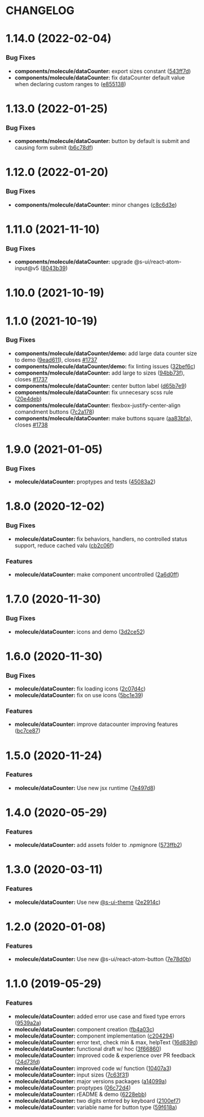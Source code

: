 # CHANGELOG

# 1.14.0 (2022-02-04)


### Bug Fixes

* **components/molecule/dataCounter:** export sizes constant ([543ff7d](https://github.com/SUI-Components/sui-components/commit/543ff7d95cc1ad6c14b784dcc9fc53899b1b41a7))
* **components/molecule/dataCounter:** fix dataCounter default value when declaring custom ranges to ([e855138](https://github.com/SUI-Components/sui-components/commit/e855138b36c10169a582befd0b810d18c775435a))



# 1.13.0 (2022-01-25)


### Bug Fixes

* **components/molecule/dataCounter:** button by default is submit and causing form submit ([b6c78df](https://github.com/SUI-Components/sui-components/commit/b6c78df6be438daf90c2d906e6712b8b04cd51a4))



# 1.12.0 (2022-01-20)


### Bug Fixes

* **components/molecule/dataCounter:** minor changes ([c8c6d3e](https://github.com/SUI-Components/sui-components/commit/c8c6d3eaca6f30dc3e383d17f1861229a2b54921))



# 1.11.0 (2021-11-10)


### Bug Fixes

* **components/molecule/dataCounter:** upgrade @s-ui/react-atom-input@v5 ([8043b39](https://github.com/SUI-Components/sui-components/commit/8043b393869b210a319ead977add889286613bea))



# 1.10.0 (2021-10-19)



# 1.1.0 (2021-10-19)


### Bug Fixes

* **components/molecule/dataCounter/demo:** add large data counter size to demo ([9ead611](https://github.com/SUI-Components/sui-components/commit/9ead611240d24cee8e6b4702dccfb4571fcb4c1d)), closes [#1737](https://github.com/SUI-Components/sui-components/issues/1737)
* **components/molecule/dataCounter/demo:** fix linting issues ([32bef6c](https://github.com/SUI-Components/sui-components/commit/32bef6c937e0b78333c260b6d09d758ebce6b270))
* **components/molecule/dataCounter:** add large to sizes ([94bb73f](https://github.com/SUI-Components/sui-components/commit/94bb73f1ea3279a0dd8f56f13d39430faead0c7d)), closes [#1737](https://github.com/SUI-Components/sui-components/issues/1737)
* **components/molecule/dataCounter:** center button label ([d65b7e9](https://github.com/SUI-Components/sui-components/commit/d65b7e92df4502c5b3454bbb4f62821b83f17aa7))
* **components/molecule/dataCounter:** fix unnecesary scss rule ([20e4deb](https://github.com/SUI-Components/sui-components/commit/20e4deb1bbe55ab218fa8ddd5110157a813062a7))
* **components/molecule/dataCounter:** flexbox-justify-center-align comandment buttons ([7c2a178](https://github.com/SUI-Components/sui-components/commit/7c2a1783138067e3578b402609d8773d277524ea))
* **components/molecule/dataCounter:** make buttons square ([aa83bfa](https://github.com/SUI-Components/sui-components/commit/aa83bfae07d058e0586f1e16860be7fdd6ce5235)), closes [#1738](https://github.com/SUI-Components/sui-components/issues/1738)



# 1.9.0 (2021-01-05)


### Bug Fixes

* **molecule/dataCounter:** proptypes and tests ([45083a2](https://github.com/SUI-Components/sui-components/commit/45083a20dd70c1a87caf9b2e11bcfa0cd0b5c933))



# 1.8.0 (2020-12-02)


### Bug Fixes

* **molecule/dataCounter:** fix behaviors, handlers, no controlled status support, reduce cached valu ([cb2c06f](https://github.com/SUI-Components/sui-components/commit/cb2c06fa5d6b456c533b84625cc9032c32bfcd8d))


### Features

* **molecule/dataCounter:** make component uncontrolled ([2a6d0ff](https://github.com/SUI-Components/sui-components/commit/2a6d0ffb8de9a6c5175f29f12b28fab850b14579))



# 1.7.0 (2020-11-30)


### Bug Fixes

* **molecule/dataCounter:** icons and demo ([3d2ce52](https://github.com/SUI-Components/sui-components/commit/3d2ce52f8d994cf6077ee47789dc6655a448843d))



# 1.6.0 (2020-11-30)


### Bug Fixes

* **molecule/dataCounter:** fix loading icons ([2c07d4c](https://github.com/SUI-Components/sui-components/commit/2c07d4ce2205d12936c5254f3bb20d64670682c9))
* **molecule/dataCounter:** fix on use icons ([5bc1e39](https://github.com/SUI-Components/sui-components/commit/5bc1e39636bb83acf1e2403cd1c5d354daba1f60))


### Features

* **molecule/dataCounter:** improve datacounter improving features ([bc7ce87](https://github.com/SUI-Components/sui-components/commit/bc7ce876f84a721cc840b3da4006faf80f704068))



# 1.5.0 (2020-11-24)


### Features

* **molecule/dataCounter:** Use new jsx runtime ([7e497d8](https://github.com/SUI-Components/sui-components/commit/7e497d8b94cf8bcae92d4d89a8f1db48a175a1ab))



# 1.4.0 (2020-05-29)


### Features

* **molecule/dataCounter:** add assets folder to .npmignore ([573ffb2](https://github.com/SUI-Components/sui-components/commit/573ffb23a861a261cdfc9893adb13175da907b5a))



# 1.3.0 (2020-03-11)


### Features

* **molecule/dataCounter:** Use new [@s-ui-theme](https://github.com/s-ui-theme) ([2e2914c](https://github.com/SUI-Components/sui-components/commit/2e2914c316a3a41650ba567500b1a3cd10f84660))



# 1.2.0 (2020-01-08)


### Features

* **molecule/dataCounter:** Use new @s-ui/react-atom-button ([7e78d0b](https://github.com/SUI-Components/sui-components/commit/7e78d0b43d4155dc6c7558deacb374ee005ad16a))



# 1.1.0 (2019-05-29)


### Features

* **molecule/dataCounter:** added error use case and fixed type errors ([9539a2a](https://github.com/SUI-Components/sui-components/commit/9539a2a82a8307ac35dcb30325f3e92d6dcca4c2))
* **molecule/dataCounter:** component creation ([fb4a03c](https://github.com/SUI-Components/sui-components/commit/fb4a03c85c3a5601e02c8e2d6378341d562d4fbd))
* **molecule/dataCounter:** component implementation ([c204294](https://github.com/SUI-Components/sui-components/commit/c20429435e457d5de72a6898311967dde7de580c))
* **molecule/dataCounter:** error text, check min & max, helpText ([16d839d](https://github.com/SUI-Components/sui-components/commit/16d839dd08c7e3a670ee7c37b996b54d07d5236c))
* **molecule/dataCounter:** functional draft w/ hoc ([3f66860](https://github.com/SUI-Components/sui-components/commit/3f66860fc965a5a30c9c11487659289af4a19889))
* **molecule/dataCounter:** improved code & experience over PR feedback ([24d73fd](https://github.com/SUI-Components/sui-components/commit/24d73fd4664bb769fe8030810ff60b67ab27f90b))
* **molecule/dataCounter:** improved code w/ function ([10407a3](https://github.com/SUI-Components/sui-components/commit/10407a35f19d9d5c0c93fe2a243a89c37562dafa))
* **molecule/dataCounter:** input sizes ([7c63f31](https://github.com/SUI-Components/sui-components/commit/7c63f31b5825f848fdebb2cbc3d35a743f4688e2))
* **molecule/dataCounter:** major versions packages ([a14099a](https://github.com/SUI-Components/sui-components/commit/a14099a01d0d16abc4d4ff1b49be8eadbedb96c3))
* **molecule/dataCounter:** proptypes ([06c72d4](https://github.com/SUI-Components/sui-components/commit/06c72d45e31fd7579d8a1ea484326d06e67a9f07))
* **molecule/dataCounter:** rEADME & demo ([6228ebb](https://github.com/SUI-Components/sui-components/commit/6228ebb513763dcef2ffd3b26532c7c911bd9267))
* **molecule/dataCounter:** two digits entered by keyboard ([2100ef7](https://github.com/SUI-Components/sui-components/commit/2100ef7fac96d506ab2b5d246d503e2d28d57150))
* **molecule/dataCounter:** variable name for button type ([59f618a](https://github.com/SUI-Components/sui-components/commit/59f618a0f57c2e3719f4804b6c0c656bbf693efd))



